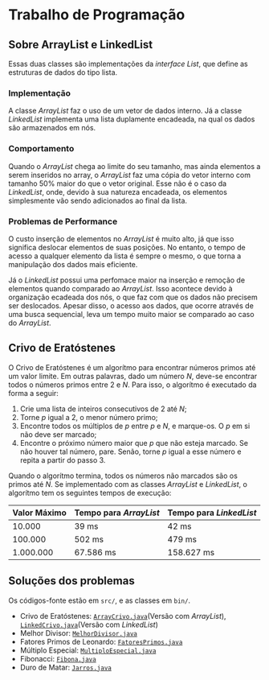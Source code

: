 # Trabalho de Programação	

## Sobre ArrayList e LinkedList

Essas duas classes são implementações da _interface List_, que define as estruturas de dados do tipo lista.

### Implementação

A classe _ArrayList_ faz o uso de um vetor de dados interno. Já a classe _LinkedList_ implementa uma lista duplamente encadeada, na qual os dados são armazenados em nós.

### Comportamento

Quando o _ArrayList_ chega ao limite do seu tamanho, mas ainda elementos a serem inseridos no array, o _ArrayList_ faz uma cópia do vetor interno com tamanho 50% maior do que o vetor original. Esse não é o caso da _LinkedList_, onde, devido à sua natureza encadeada, os elementos simplesmente vão sendo adicionados ao final da lista.

### Problemas de Performance

O custo inserção de elementos no _ArrayList_ é muito alto, já que isso significa deslocar elementos de suas posições. No entanto, o tempo de acesso a qualquer elemento da lista é sempre o mesmo, o que torna a manipulação dos dados mais eficiente.

Já o _LinkedList_ possui uma perfomace maior na inserção e remoção de elementos quando comparado ao _ArrayList_. Isso acontece devido à organização ecadeada dos nós, o que faz com que os dados não precisem ser deslocados. Apesar disso, o acesso aos dados, que ocorre através de uma busca sequencial, leva um tempo muito maior se comparado ao caso do _ArrayList_.

## Crivo de Eratóstenes

O Crivo de Eratóstenes é um algorítmo para encontrar números primos até um valor limite. Em outras palavras, dado um número _N_, deve-se encontrar todos o números primos entre 2 e _N_. Para isso, o algorítmo é executado da forma a seguir:

1. Crie uma lista de inteiros consecutivos de 2 até _N_;
2. Torne _p_ igual a 2, o menor número primo;
3. Encontre todos os múltiplos de _p_ entre _p_ e _N_, e marque-os. O _p_ em si não deve ser marcado;
4. Encontre o próximo número maior que _p_ que não esteja marcado. Se não houver tal número, pare. Senão, torne _p_ igual a esse número e repita a partir do passo 3.

Quando o algorítmo termina, todos os números não marcados são os primos até _N_. Se implementado com as classes _ArrayList_ e _LinkedList_, o algorítmo tem os seguintes tempos de execução:

Valor Máximo | Tempo para _ArrayList_ | Tempo para _LinkedList_
-------------|------------------------|------------------------
10.000 | 39 ms | 42 ms
100.000 | 502 ms | 479 ms
1.000.000 | 67.586 ms | 158.627 ms

## Soluções dos problemas

Os códigos-fonte estão em `src/`, e as classes em `bin/`.

* Crivo de Eratóstenes: [`ArrayCrivo.java`](src/ArrayCrivo.java)(Versão com _ArrayList_), [`LinkedCrivo.java`](src/LinkedCrivo.java)(Versão com _LinkedList_)
* Melhor Divisor: [`MelhorDivisor.java`](src/MelhorDivisor.java)
* Fatores Primos de Leonardo: [`FatoresPrimos.java`](src/FatoresPrimos.java)
* Múltiplo Especial: [`MultiploEspecial.java`](src/MultiploEspecial.java)
* Fibonacci: [`Fibona.java`](src/Fibona.java)
* Duro de Matar: [`Jarros.java`](src/Jarros.java)